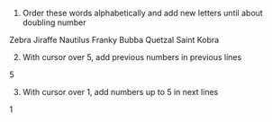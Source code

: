 1. Order these words alphabetically and add new letters until about doubling number

Zebra
Jiraffe
Nautilus
Franky
Bubba
Quetzal
Saint
Kobra

2. With cursor over 5, add previous numbers in previous lines

5

3. With cursor over 1, add numbers up to 5 in next lines

1